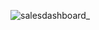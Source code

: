 
![salesdashboard_](https://user-images.githubusercontent.com/87562455/229892862-e77f0eb0-e022-4418-91e1-84c7b8908a71.png)
